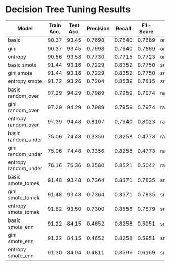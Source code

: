 # Decision Tree Tuning Results 

| Model | Train Acc. | Test Acc. | Precision | Recall | F1-Score | Sampling |
|-------|------------|-----------|-----------|---------|-----------|----------|
| basic | 90.37 | 93.45 | 0.7698 | 0.7640 | 0.7669 | original |
| gini | 90.37 | 93.45 | 0.7698 | 0.7640 | 0.7669 | original |
| entropy | 90.56 | 93.58 | 0.7730 | 0.7715 | 0.7723 | original |
| basic smote | 91.44 | 93.16 | 0.7229 | 0.8352 | 0.7750 | smote |
| gini smote | 91.44 | 93.16 | 0.7229 | 0.8352 | 0.7750 | smote |
| entropy smote | 91.72 | 93.26 | 0.7204 | 0.8539 | 0.7815 | smote |
| basic random_over | 97.29 | 94.29 | 0.7989 | 0.7959 | 0.7974 | random_over |
| gini random_over | 97.29 | 94.29 | 0.7989 | 0.7959 | 0.7974 | random_over |
| entropy random_over | 97.39 | 94.48 | 0.8107 | 0.7940 | 0.8023 | random_over |
| basic random_under | 75.06 | 74.48 | 0.3356 | 0.8258 | 0.4773 | random_under |
| gini random_under | 75.06 | 74.48 | 0.3356 | 0.8258 | 0.4773 | random_under |
| entropy random_under | 76.16 | 76.36 | 0.3580 | 0.8521 | 0.5042 | random_under |
| basic smote_tomek | 91.48 | 93.48 | 0.7364 | 0.8371 | 0.7835 | smote_tomek |
| gini smote_tomek | 91.48 | 93.48 | 0.7364 | 0.8371 | 0.7835 | smote_tomek |
| entropy smote_tomek | 91.82 | 93.50 | 0.7300 | 0.8558 | 0.7879 | smote_tomek |
| basic smote_enn | 91.22 | 84.15 | 0.4652 | 0.8258 | 0.5951 | smote_enn |
| gini smote_enn | 91.22 | 84.15 | 0.4652 | 0.8258 | 0.5951 | smote_enn |
| entropy smote_enn | 91.30 | 84.94 | 0.4811 | 0.8596 | 0.6169 | smote_enn |
